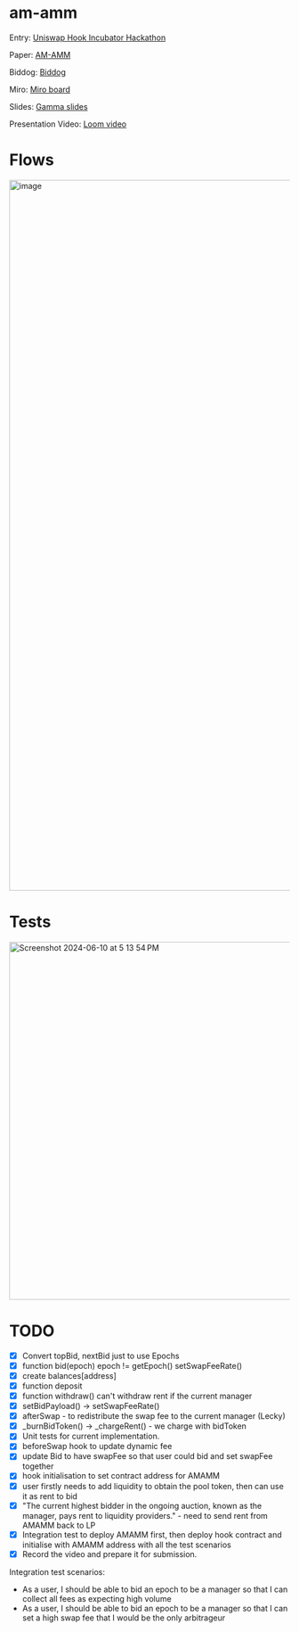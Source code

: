 # am-amm

Entry: [Uniswap Hook Incubator Hackathon](https://uniswap.atrium.academy/hackathons/hookathon-c1/projects/ae6965c8-8e5d-43f1-b74e-6bf63f2455d9/)

Paper: [AM-AMM](https://arxiv.org/abs/2403.03367)

Biddog: [Biddog](https://github.com/Bunniapp/biddog/tree/main)

Miro: [Miro board](https://miro.com/app/board/uXjVKDNc1nI=/)

Slides: [Gamma slides](https://gamma.app/docs/Introduction-to-Auction-Managed-Automated-Market-Makers-am-AMMs--3t88pi5q43qzgs6?mode=doc)

Presentation Video: [Loom video](https://www.loom.com/share/e713c20906cb4656af67b2797d200fb1)

# Flows

<img width="1275" alt="image" src="https://github.com/Uniswap-Hook-Incubation-1st-Cohort-2024/am-amm/assets/148800/f830e3fe-101f-4792-a5e9-baafdb62ef71">

# Tests

<img width="642" alt="Screenshot 2024-06-10 at 5 13 54 PM" src="https://github.com/Uniswap-Hook-Incubation-1st-Cohort-2024/am-amm/assets/47234753/1fca5708-84e9-4789-8ac6-92873d40ab88">

# TODO

- [x] Convert topBid, nextBid just to use Epochs
- [x] function bid(epoch) epoch != getEpoch() setSwapFeeRate()
- [x] create balances[address]
- [x] function deposit
- [x] function withdraw() can't withdraw rent if the current manager
- [x] setBidPayload() -> setSwapFeeRate()
- [x] afterSwap - to redistribute the swap fee to the current manager (Lecky)
- [x] _burnBidToken() -> _chargeRent() - we charge with bidToken
- [x] Unit tests for current implementation.
- [x] beforeSwap hook to update dynamic fee
- [x] update Bid to have swapFee so that user could bid and set swapFee together
- [x] hook initialisation to set contract address for AMAMM
- [x] user firstly needs to add liquidity to obtain the pool token, then can use it as rent to bid
- [x] "The current highest bidder in the ongoing auction, known as the manager, pays rent to liquidity providers." - need to send rent from AMAMM back to LP
- [x] Integration test to deploy AMAMM first, then deploy hook contract and initialise with AMAMM address with all the test scenarios
- [x] Record the video and prepare it for submission.

Integration test scenarios:
- As a user, I should be able to bid an epoch to be a manager so that I can collect all fees as expecting high volume
- As a user, I should be able to bid an epoch to be a manager so that I can set a high swap fee that I would be the only arbitrageur
